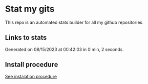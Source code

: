 # Stat my gits

This repo is an automated stats builder for all my github repositories.

## Links to stats


Generated on 08/15/2023 at 00:42:03 in 0 min, 2 seconds.

## Install procedure

[See instalation procedure](./src/install.md)
